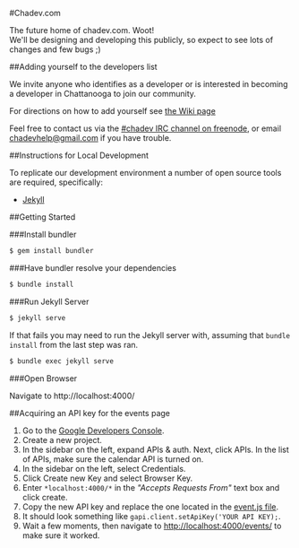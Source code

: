 #Chadev.com

The future home of chadev.com. Woot!  
We'll be designing and developing this publicly, so expect to see lots of changes and few bugs ;)

##Adding yourself to the developers list

We invite anyone who identifies as a developer or is interested in becoming a developer in Chattanooga to join our community.

For directions on how to add yourself see [the Wiki page](https://github.com/chadev/chadev.github.io/wiki/Adding-yourself-to-the-Devs-list)

Feel free to contact us via the [#chadev IRC channel on freenode](https://kiwiirc.com/client/irc.freenode.net/?nick=chadev-?#chadev), or email chadevhelp@gmail.com if you have trouble.

##Instructions for Local Development

To replicate our development environment a number of open source tools are required, specifically:

* [Jekyll](http://jekyllrb.com)

##Getting Started

###Install bundler

~~~ sh
$ gem install bundler
~~~

###Have bundler resolve your dependencies

~~~ sh
$ bundle install
~~~

###Run Jekyll Server

~~~ sh
$ jekyll serve
~~~

If that fails you may need to run the Jekyll server with, assuming that
`bundle install` from the last step was ran.

~~~ sh
$ bundle exec jekyll serve
~~~

###Open Browser

Navigate to http://localhost:4000/

##Acquiring an API key for the events page

1. Go to the [Google Developers Console](https://console.developers.google.com).
2. Create a new project.
3. In the sidebar on the left, expand APIs & auth. Next, click APIs. In the list of APIs, make sure the calendar API is turned on.
4. In the sidebar on the left, select Credentials.
5. Click Create new Key and select Browser Key.
6. Enter `*localhost:4000/*` in the *"Accepts Requests From"* text box and click create.
7. Copy the new API key and replace the one located in the [event.js file](assets/js/events.js).
8. It should look something like `gapi.client.setApiKey('YOUR API KEY);`.
9. Wait a few moments, then navigate to [http://localhost:4000/events/](http://localhost:4000/events/) to make sure it worked.
